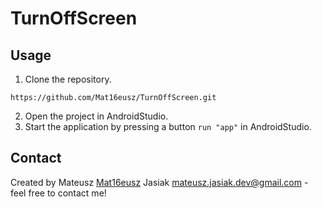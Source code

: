 # TurnOffScreen


## Usage
1. Clone the repository.
```
https://github.com/Mat16eusz/TurnOffScreen.git
```
2. Open the project in AndroidStudio.
3. Start the application by pressing a button ``run "app"`` in AndroidStudio.


## Contact
Created by Mateusz [Mat16eusz](https://github.com/Mat16eusz/) Jasiak mateusz.jasiak.dev@gmail.com - feel free to contact me!